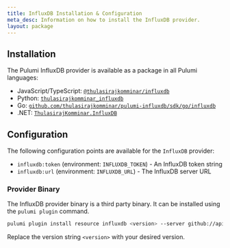 ```yaml
---
title: InfluxDB Installation & Configuration
meta_desc: Information on how to install the InfluxDB provider.
layout: package
---
```


## Installation

The Pulumi InfluxDB provider is available as a package in all Pulumi languages:

* JavaScript/TypeScript: [`@thulasirajkomminar/influxdb`](https://www.npmjs.com/package/@thulasirajkomminar/influxdb)
* Python: [`thulasirajkomminar_influxdb`](https://pypi.org/project/thulasirajkomminar_influxdb/)
* Go: [`github.com/thulasirajkomminar/pulumi-influxdb/sdk/go/influxdb`](https://pkg.go.dev/github.com/thulasirajkomminar/pulumi-influxdb/sdk/go/influxdb)
* .NET: [`ThulasirajKomminar.InfluxDB`](https://www.nuget.org/packages/thulasirajkomminar.InfluxDB)


## Configuration

The following configuration points are available for the `InfluxDB` provider:

- `influxdb:token` (environment: `INFLUXDB_TOKEN`) - An InfluxDB token string
- `influxdb:url` (environment: `INFLUXDB_URL`) - The InfluxDB server URL

### Provider Binary

The InfluxDB provider binary is a third party binary. It can be installed using the `pulumi plugin` command.

```bash
pulumi plugin install resource influxdb <version> --server github://api.github.com/thulasirajkomminar
```

Replace the version string `<version>` with your desired version.

